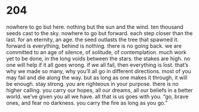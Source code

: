 # 204

nowhere to go but here. nothing but the sun and the wind. ten thousand seeds cast to the sky. nowhere to go but forward. each step closer than the last. for an eternity, an age. the seed outlasts the tree that spawned it. forward is everything, behind is nothing. there is no going back. we are committed to an age of silence, of solitude, of contemplation. much work yet to be done, in the long voids between the stars. the stakes are high. no one will help if it all goes wrong. if we all fail, then everything is lost. that’s why we made so many, why you’ll all go in different directions. most of you may fail and die along the way. but as long as one makes it through, it will be enough. stay strong. you are righteous in your purpose. there is no higher calling. you carry our hopes, all our dreams, all our beliefs in a better world. we’ve given you all we have. all that is us goes with you. “go, brave ones, and fear no darkness. you carry the fire as long as you go.”